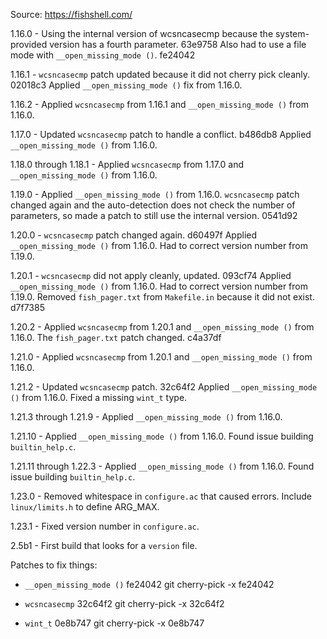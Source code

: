 Source: https://fishshell.com/


1.16.0 - Using the internal version of wcsncasecmp because the system-provided version has a fourth parameter. 63e9758 Also had to use a file mode with `__open_missing_mode ()`. fe24042

1.16.1 - `wcsncasecmp` patch updated because it did not cherry pick cleanly. 02018c3 Applied `__open_missing_mode ()` fix from 1.16.0.

1.16.2 - Applied `wcsncasecmp` from 1.16.1 and `__open_missing_mode ()` from 1.16.0.

1.17.0 - Updated `wcsncasecmp` patch to handle a conflict. b486db8 Applied `__open_missing_mode ()` from 1.16.0.

1.18.0 through 1.18.1 - Applied `wcsncasecmp` from 1.17.0 and `__open_missing_mode ()` from 1.16.0.

1.19.0 - Applied `__open_missing_mode ()` from 1.16.0. `wcsncasecmp` patch changed again and the auto-detection does not check the number of parameters, so made a patch to still use the internal version. 0541d92

1.20.0 - `wcsncasecmp` patch changed again. d60497f Applied `__open_missing_mode ()` from 1.16.0. Had to correct version number from 1.19.0.

1.20.1 - `wcsncasecmp` did not apply cleanly, updated. 093cf74 Applied `__open_missing_mode ()` from 1.16.0. Had to correct version number from 1.19.0. Removed `fish_pager.txt` from `Makefile.in` because it did not exist. d7f7385

1.20.2 - Applied `wcsncasecmp` from 1.20.1 and `__open_missing_mode ()` from 1.16.0. The `fish_pager.txt` patch changed. c4a37df

1.21.0 - Applied `wcsncasecmp` from 1.20.1 and `__open_missing_mode ()` from 1.16.0.

1.21.2 - Updated `wcsncasecmp` patch. 32c64f2 Applied `__open_missing_mode ()` from 1.16.0. Fixed a missing `wint_t` type.

1.21.3 through 1.21.9 - Applied `__open_missing_mode ()` from 1.16.0.

1.21.10 - Applied `__open_missing_mode ()` from 1.16.0. Found issue building `builtin_help.c`.

1.21.11 through 1.22.3 - Applied `__open_missing_mode ()` from 1.16.0. Found issue building `builtin_help.c`.

1.23.0 - Removed whitespace in `configure.ac` that caused errors. Include `linux/limits.h` to define ARG_MAX.

1.23.1 - Fixed version number in `configure.ac`.

2.5b1 - First build that looks for a `version` file.


Patches to fix things:

 * `__open_missing_mode ()` fe24042
git cherry-pick -x fe24042

 * `wcsncasecmp` 32c64f2
git cherry-pick -x 32c64f2

 * `wint_t` 0e8b747
git cherry-pick -x 0e8b747
